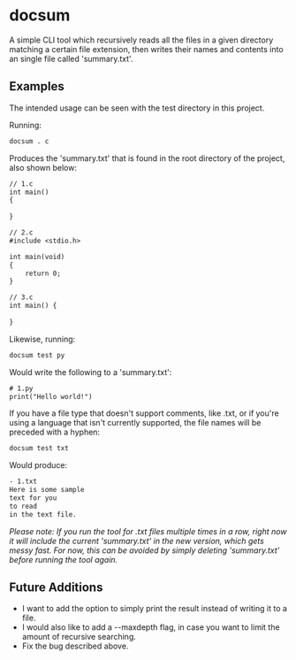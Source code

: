 # docsum

A simple CLI tool which recursively reads all the files in a given directory matching a certain file extension, then writes their names and contents into an single file called 'summary.txt'.

## Examples

The intended usage can be seen with the test directory in this project.

Running:
```bash
docsum . c
```
Produces the 'summary.txt' that is found in the root directory of the project, also shown below:
```txt
// 1.c
int main()
{
    
}

// 2.c
#include <stdio.h>

int main(void)
{
    return 0;
}

// 3.c
int main() {
    
}
```

Likewise, running:
```bash
docsum test py
```
Would write the following to a 'summary.txt':
```txt
# 1.py
print("Hello world!")
```

If you have a file type that doesn't support comments, like .txt, or if you're using a language that isn't currently supported, the file names will be preceded with a hyphen:
```bash
docsum test txt
```
Would produce:
```txt
- 1.txt
Here is some sample
text for you
to read
in the text file.
```
*Please note: If you run the tool for .txt files multiple times in a row, right now it will include the current 'summary.txt' in the new version, which gets messy fast. For now, this can be avoided by simply deleting 'summary.txt' before running the tool again.*

## Future Additions

 - I want to add the option to simply print the result instead of writing it to a file.
 - I would also like to add a --maxdepth flag, in case you want to limit the amount of recursive searching.
 - Fix the bug described above.
